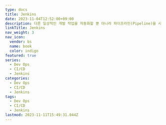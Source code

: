 ```yaml
---
type: docs
title: Jenkins
date: 2023-11-04T12:52:00+09:00
description: 다른 일상적인 개발 작업을 자동화할 뿐 아니라 파이프라인(Pipeline)을 사용해 거의 모든 언어의 조합과 소스코드 리포지토리에 대한 지속적인 통합과 지속적인 전달 환경을 구축하기 위한 간단한 방법을 제공
linkTitle: Jenkins
nav_weight: 3
nav_icon:
  vendor: bs
  name: book
  color: indigo
featured: true
series:
  - Dev Ops
  - CI/CD
  - Jenkins
categories:
  - Dev Ops
  - CI/CD
  - Jenkins
tags:
  - Dev Ops
  - CI/CD
  - Jenkins
lastmod: 2023-11-11T15:49:31.044Z
---
```

